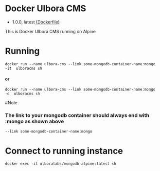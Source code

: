 # Docker Ulbora CMS
- 1.0.0, latest[ (Dockerfile)](https://github.com/Ulbora/docker_alpine_mongodb/blob/1.0.0/Dockerfile)

This is Docker Ulbora CMS running on Alpine


# Running
```
docker run --name ulbora-cms --link some-mongodb-container-name:mongo -it  ulboracms sh
```
#### or
```
docker run --name ulbora-cms --link some-mongodb-container-name:mongo -d  ulboracms sh
```
#Note
### The link to your mongodb container should always end with :mongo as shown above
```
--link some-mongodb-container-name:mongo 
```

# Connect to running instance
```
docker exec -it ulboralabs/mongodb-alpine:latest sh
```

